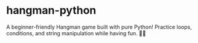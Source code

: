 # hangman-python
A beginner-friendly Hangman game built with pure Python! Practice loops, conditions, and string manipulation while having fun. 🐍💡

